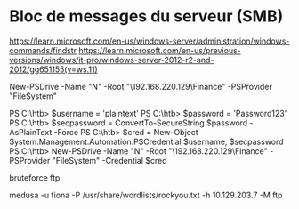 # Bloc de messages du serveur (SMB)
https://learn.microsoft.com/en-us/windows-server/administration/windows-commands/findstr
https://learn.microsoft.com/en-us/previous-versions/windows/it-pro/windows-server-2012-r2-and-2012/gg651155(v=ws.11)

New-PSDrive -Name "N" -Root "\\192.168.220.129\Finance" -PSProvider "FileSystem"

PS C:\htb> $username = 'plaintext'
PS C:\htb> $password = 'Password123'
PS C:\htb> $secpassword = ConvertTo-SecureString $password -AsPlainText -Force
PS C:\htb> $cred = New-Object System.Management.Automation.PSCredential $username, $secpassword
PS C:\htb> New-PSDrive -Name "N" -Root "\\192.168.220.129\Finance" -PSProvider "FileSystem" -Credential $cred

bruteforce ftp 

medusa -u fiona -P /usr/share/wordlists/rockyou.txt -h 10.129.203.7 -M ftp